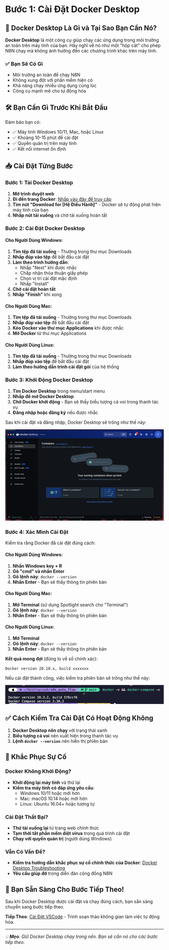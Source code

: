 # Bước 1: Cài Đặt Docker Desktop

## 🎯 Docker Desktop Là Gì và Tại Sao Bạn Cần Nó?

**Docker Desktop** là một công cụ giúp chạy các ứng dụng trong môi trường an toàn trên máy tính của bạn. Hãy nghĩ về nó như một "hộp cát" cho phép N8N chạy mà không ảnh hưởng đến các chương trình khác trên máy tính.

### ✅ Bạn Sẽ Có Gì

- Môi trường an toàn để chạy N8N
- Không xung đột với phần mềm hiện có
- Khả năng chạy nhiều ứng dụng cùng lúc
- Công cụ mạnh mẽ cho tự động hóa

## 🛠️ Bạn Cần Gì Trước Khi Bắt Đầu

Đảm bảo bạn có:

- ✅ Máy tính Windows 10/11, Mac, hoặc Linux
- ✅ Khoảng 10-15 phút để cài đặt
- ✅ Quyền quản trị trên máy tính
- ✅ Kết nối internet ổn định

## 📥 Cài Đặt Từng Bước

### Bước 1: Tải Docker Desktop

1. **Mở trình duyệt web**
2. **Đi đến trang Docker**: [Nhấp vào đây để truy cập](https://www.docker.com/get-started/)
3. **Tìm nút "Download for [Hệ Điều Hành]"** - Docker sẽ tự động phát hiện máy tính của bạn
4. **Nhấp nút tải xuống** và chờ tải xuống hoàn tất

### Bước 2: Cài Đặt Docker Desktop

#### Cho Người Dùng Windows:

1. **Tìm tệp đã tải xuống** - Thường trong thư mục Downloads
2. **Nhấp đúp vào tệp** để bắt đầu cài đặt
3. **Làm theo trình hướng dẫn**:
   - Nhấp "Next" khi được nhắc
   - Chấp nhận thỏa thuận giấy phép
   - Chọn vị trí cài đặt mặc định
   - Nhấp "Install"
4. **Chờ cài đặt hoàn tất**
5. **Nhấp "Finish"** khi xong

#### Cho Người Dùng Mac:

1. **Tìm tệp đã tải xuống** - Thường trong thư mục Downloads
2. **Nhấp đúp vào tệp** để bắt đầu cài đặt
3. **Kéo Docker vào thư mục Applications** khi được nhắc
4. **Mở Docker** từ thư mục Applications

#### Cho Người Dùng Linux:

1. **Tìm tệp đã tải xuống** - Thường trong thư mục Downloads
2. **Nhấp đúp vào tệp** để bắt đầu cài đặt
3. **Làm theo hướng dẫn trình cài đặt gói** của hệ thống

### Bước 3: Khởi Động Docker Desktop

1. **Tìm Docker Desktop** trong menu/start menu
2. **Nhấp để mở Docker Desktop**
3. **Chờ Docker khởi động** - Bạn sẽ thấy biểu tượng cá voi trong thanh tác vụ
4. **Đăng nhập hoặc đăng ký** nếu được nhắc

Sau khi cài đặt và đăng nhập, Docker Desktop sẽ trông như thế này:

![Demo docker desktop](../../../assets/setup/docker-desktop.png)

### Bước 4: Xác Minh Cài Đặt

Kiểm tra rằng Docker đã cài đặt đúng cách:

#### Cho Người Dùng Windows:

1. **Nhấn Windows key + R**
2. **Gõ "cmd" và nhấn Enter**
3. **Gõ lệnh này**: `docker --version`
4. **Nhấn Enter** - Bạn sẽ thấy thông tin phiên bản

#### Cho Người Dùng Mac:

1. **Mở Terminal** (sử dụng Spotlight search cho "Terminal")
2. **Gõ lệnh này**: `docker --version`
3. **Nhấn Enter** - Bạn sẽ thấy thông tin phiên bản

#### Cho Người Dùng Linux:

1. **Mở Terminal**
2. **Gõ lệnh này**: `docker --version`
3. **Nhấn Enter** - Bạn sẽ thấy thông tin phiên bản

**Kết quả mong đợi** (đừng lo về số chính xác):

```
Docker version 20.10.x, build xxxxxxx
```

Nếu cài đặt thành công, việc kiểm tra phiên bản sẽ trông như thế này:

![Check version docker](../../../assets/setup/check-version-docker.png)

## ✅ Cách Kiểm Tra Cài Đặt Có Hoạt Động Không

1. **Docker Desktop nên chạy** với trạng thái xanh
2. **Biểu tượng cá voi** nên xuất hiện trong thanh tác vụ
3. **Lệnh `docker --version`** nên hiển thị phiên bản

## 🚨 Khắc Phục Sự Cố

### Docker Không Khởi Động?

- **Khởi động lại máy tính** và thử lại
- **Kiểm tra máy tính có đáp ứng yêu cầu**:
  - Windows 10/11 hoặc mới hơn
  - Mac: macOS 10.14 hoặc mới hơn
  - Linux: Ubuntu 16.04+ hoặc tương tự

### Cài Đặt Thất Bại?

- **Thử tải xuống lại** từ trang web chính thức
- **Tạm thời tắt phần mềm diệt virus** trong quá trình cài đặt
- **Chạy với quyền quản trị** (người dùng Windows)

### Vẫn Có Vấn Đề?

- **Kiểm tra hướng dẫn khắc phục sự cố chính thức của Docker**: [Docker Desktop Troubleshooting](https://docs.docker.com/desktop/troubleshoot/)
- **Yêu cầu giúp đỡ** trong diễn đàn cộng đồng N8N

## 🎉 Bạn Sẵn Sàng Cho Bước Tiếp Theo!

Sau khi Docker Desktop được cài đặt và chạy đúng cách, bạn sẵn sàng chuyển sang bước tiếp theo.

**Tiếp Theo**: [Cài Đặt VSCode](../02-vscode/01-install-vscode.vi.md) - Trình soạn thảo không gian làm việc tự động hóa.

---

_💡 **Mẹo**: Giữ Docker Desktop chạy trong nền. Bạn sẽ cần nó cho các bước tiếp theo._
